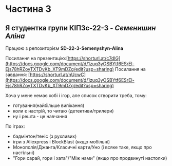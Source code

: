 # Частина 3
## Я студентка групи КІПЗс-22-3 - _Семенишин Аліна_

Працюю з репозиторієм **SD-22-3-Semenyshyn-Alina**

Посилання на презентацію:[https://shorturl.at/c7dIG](https://docs.google.com/document/d/1zuq3yOSBYtf6ESrEl-Ejs78hRZoyTXTDvKb_XT9mDZg/edit?usp=sharing)
Посилання на завдання: [https://shorturl.at/nUcwC](https://docs.google.com/document/d/1zuq3yOSBYtf6ESrEl-Ejs78hRZoyTXTDvKb_XT9mDZg/edit?usp=sharing)

Хоча у мене немає хобі і ігор, але список створити треба, тому:
- готування(найбільше випікання)
- коли є настрій, то читаю (детективи/трилери)
- ну і решта - це навчання

По іграх:
- бадмінтон/теніс (з рухливих)
- ігри з Aliexpress і BlockBlast (якщо мобільні)
- Монополія/Джанга/Класичні карти/Уно (і всяке таке, якщо про настільні)
- "Гори сарай, гори і хата"/"Між нами" (якщо про продвинуті настолки)